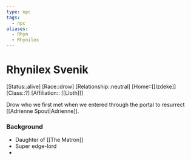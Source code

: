 ```yaml
---
type: npc
tags:
  - npc
aliases:
  - Rhyn
  - Rhynilex
---
```


# Rhynilex Svenik
[Status::alive]
[Race::drow]
[Relationship::neutral]
[Home::[[Izdeke]]
[Class::?]
[Affiliation:: [[Lloth]]]

Drow who we first met when we entered through the portal to resurrect [[Adrienne Spout|Adrienne]].

### Background
- Daughter of [[The Matron]]
- Super edge-lord
- 